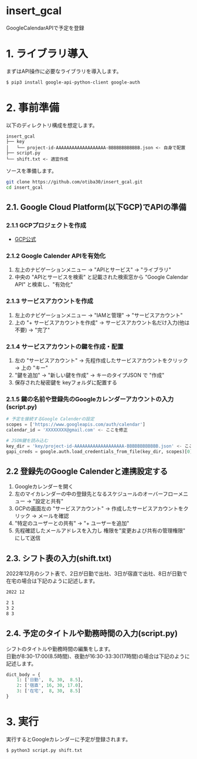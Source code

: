 # insert_gcal
GoogleCalendarAPIで予定を登録



# 1. ライブラリ導入
まずはAPI操作に必要なライブラリを導入します。

```sh
$ pip3 install google-api-python-client google-auth
```



# 2. 事前準備

以下のディレクトリ構成を想定します。

```
insert_gcal
├── key
│   └── project-id-AAAAAAAAAAAAAAAAAAA-BBBBBBBBBBBB.json <- 自身で配置
├── script.py
└── shift.txt <- 適宜作成
```

ソースを準備します。

```sh
git clone https://github.com/otiba30/insert_gcal.git
cd insert_gcal
```



## 2.1. Google Cloud Platform(以下GCP)でAPIの準備

### 2.1.1 GCPプロジェクトを作成
- [GCP公式](https://console.cloud.google.com)

### 2.1.2 Google Calender APIを有効化

1. 左上のナビゲーションメニュー -> "APIとサービス" -> "ライブラリ"
2. 中央の "APIとサービスを検索" と記載された検索窓から "Google Calendar API" と検索し、"有効化"

### 2.1.3 サービスアカウントを作成

1. 左上のナビゲーションメニュー -> "IAMと管理" -> "サービスアカウント"
2. 上の "+ サービスアカウントを作成" -> サービスアカウント名だけ入力(他は不要) -> "完了"

### 2.1.4 サービスアカウントの鍵を作成・配置

1. 左の "サービスアカウント" -> 先程作成したサービスアカウントをクリック -> 上の "キー"
2. "鍵を追加" -> "新しい鍵を作成" -> キーのタイプJSON で "作成"
3. 保存された秘密鍵を keyフォルダに配置する

### 2.1.5 鍵の名前や登録先のGoogleカレンダーアカウントの入力(script.py)

```python script.py
# 予定を接続するGoogle Calenderの設定
scopes = ['https://www.googleapis.com/auth/calendar']
calendar_id = 'XXXXXXXX@gmail.com' <- ここを修正

# JSON鍵を読み込む
key_dir = 'key/project-id-AAAAAAAAAAAAAAAAAAA-BBBBBBBBBBBB.json' <- ここを修正
gapi_creds = google.auth.load_credentials_from_file(key_dir, scopes)[0]
```



## 2.2 登録先のGoogle Calenderと連携設定する
1. Googleカレンダーを開く
2. 左のマイカレンダーの中の登録先となるスケジュールのオーバーフローメニュー -> "設定と共有"
3. GCPの画面左の "サービスアカウント" -> 作成したサービスアカウントをクリック -> メールを確認
4. "特定のユーザーとの共有" -> "+ ユーザーを追加"
5. 先程確認したメールアドレスを入力し 権限を"変更および共有の管理権限" にして送信



## 2.3. シフト表の入力(shift.txt)
2022年12月のシフト表で、2日が日勤で出社、3日が宿直で出社、8日が日勤で在宅の場合は下記のように記述します。

``` shift.txt
2022 12

2 1
3 2
8 3
```



## 2.4. 予定のタイトルや勤務時間の入力(script.py)
シフトのタイトルや勤務時間の編集をします。</br>
日勤が8:30-17:00(8.5時間)、夜勤が16:30-33:30(17時間)の場合は下記のように記述します。

```python script.py
dict_body = {
    1: ['日勤',  8, 30,  8.5],
    2: ['宿直', 16, 30, 17.0],
    3: ['在宅',  8, 30,  8.5]
}
```



# 3. 実行
実行するとGoogleカレンダーに予定が登録されます。

```sh
$ python3 script.py shift.txt
```
